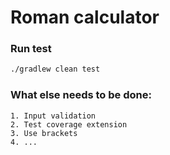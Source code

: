 # Roman calculator

### Run test

```sh
./gradlew clean test
```

### What else needs to be done:

    1. Input validation
    2. Test coverage extension
    3. Use brackets
    4. ...